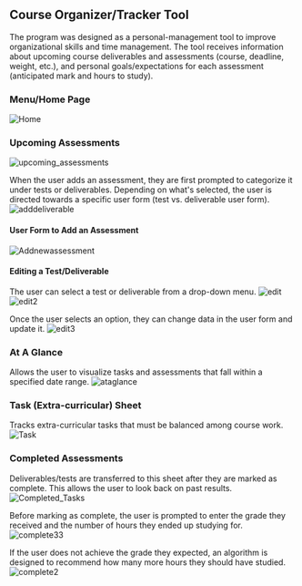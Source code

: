 ## Course Organizer/Tracker Tool

The program was designed as a personal-management tool to improve organizational skills and time management. The tool receives information about upcoming course deliverables and assessments (course, deadline, weight, etc.), and personal goals/expectations for each assessment (anticipated mark and hours to study). 

### Menu/Home Page
![Home](https://user-images.githubusercontent.com/72565412/168686778-20880671-b349-42b7-a305-51e0320ba583.jpg)

### Upcoming Assessments
![upcoming_assessments](https://user-images.githubusercontent.com/72565412/168689049-9acbc5f9-a8d7-4832-91f5-2a0dab055912.jpg)

When the user adds an assessment, they are first prompted to categorize it under tests or deliverables. Depending on what's selected, the user is directed towards a specific user form (test vs. deliverable user form).
![adddeliverable](https://user-images.githubusercontent.com/72565412/168690313-86b41432-d507-4cd3-8aab-4a494da2a120.jpg)

#### User Form to Add an Assessment
![Addnewassessment](https://user-images.githubusercontent.com/72565412/168690314-75848d70-4f80-4ab1-8e5a-1b059f6ca224.jpg)

#### Editing a Test/Deliverable
The user can select a test or deliverable from a drop-down menu.
![edit](https://user-images.githubusercontent.com/72565412/168690327-3806233e-d322-4d4c-bdba-ee8b4860f1bf.jpg)
![edit2](https://user-images.githubusercontent.com/72565412/168690328-d2e1870a-bedf-4fea-b746-fd926577d9cc.jpg)

Once the user selects an option, they can change data in the user form and update it.
![edit3](https://user-images.githubusercontent.com/72565412/168690330-f4038c9c-bc3b-40ab-bcfb-e176995fde0f.jpg)

### At A Glance
Allows the user to visualize tasks and assessments that fall within a specified date range.
![ataglance](https://user-images.githubusercontent.com/72565412/168690271-7880b14e-2be4-46dc-9e4e-e89d7a5729f3.jpg)

### Task (Extra-curricular) Sheet
Tracks extra-curricular tasks that must be balanced among course work.
![Task](https://user-images.githubusercontent.com/72565412/168690356-fdcc78d6-90d3-4d98-91d8-f11ffb58d21a.jpg)

### Completed Assessments
Deliverables/tests are transferred to this sheet after they are marked as complete. This allows the user to look back on past results.
![Completed_Tasks](https://user-images.githubusercontent.com/72565412/168690459-75ca3a8a-dae9-42a0-9d60-2aca36262ddb.jpg)

Before marking as complete, the user is prompted to enter the grade they received and the number of hours they ended up studying for.
![complete33](https://user-images.githubusercontent.com/72565412/168690486-e09f629b-f479-468b-ab06-aa33b24338ed.jpg)

If the user does not achieve the grade they expected, an algorithm is designed to recommend how many more hours they should have studied.
![complete2](https://user-images.githubusercontent.com/72565412/168691451-7e4036d2-44c1-4fee-8195-8b2d79b361d5.jpg)

